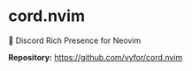 # cord.nvim

🚀 Discord Rich Presence for Neovim

**Repository:** <https://github.com/vyfor/cord.nvim>

<!-- vim: set ft=markdown: -->